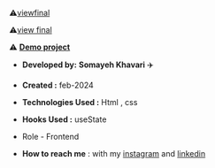 



⚠️[viewfinal](https://user-images.githubusercontent.com/109727844/204102879-086fee63-9bda-43b2-a1aa-49879c3f2d39.jpg)

⚠️[view final](https://user-images.githubusercontent.com/109727844/204102930-fac80657-4d16-4816-b476-a88e984abefe.jpg)

⚠️ **[Demo project](https://somayehkhavariweb.github.io/pr1/)**

* **Developed by:** **Somayeh Khavari** ✈️

* **Created :** feb-2024

* **Technologies Used :** Html , css 

* **Hooks Used :** useState 

* Role - Frontend

* **How to reach me** : with my [instagram](https://www.instagram.com/somayeh.khavari_web?igsh=YzAwZjE1ZTI0Zg==) and [linkedin](https://www.linkedin.com/in/somayeh-khavari-1a648b2a8)
